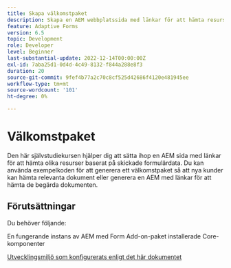 ```yaml
---
title: Skapa välkomstpaket
description: Skapa en AEM webbplatssida med länkar för att hämta resurser baserat på skickade formulärdata.
feature: Adaptive Forms
version: 6.5
topic: Development
role: Developer
level: Beginner
last-substantial-update: 2022-12-14T00:00:00Z
exl-id: 7aba25d1-0d4d-4c49-8132-f844a288e8f3
duration: 20
source-git-commit: 9fef4b77a2c70c8cf525d42686f4120e481945ee
workflow-type: tm+mt
source-wordcount: '101'
ht-degree: 0%

---
```


# Välkomstpaket

Den här självstudiekursen hjälper dig att sätta ihop en AEM sida med länkar för att hämta olika resurser baserat på skickade formulärdata. Du kan använda exempelkoden för att generera ett välkomstpaket så att nya kunder kan hämta relevanta dokument eller generera en AEM med länkar för att hämta de begärda dokumenten.

## Förutsättningar

Du behöver följande:

En fungerande instans av AEM med Form Add-on-paket installerade Core-komponenter

[Utvecklingsmiljö som konfigurerats enligt det här dokumentet](https://experienceleague.adobe.com/docs/experience-manager-learn/forms/creating-your-first-osgi-bundle/create-your-first-osgi-bundle.html)
